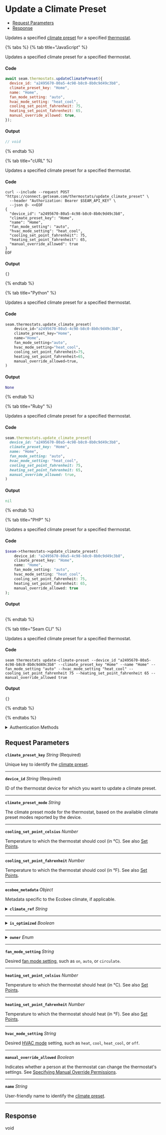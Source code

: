 # Update a Climate Preset

- [Request Parameters](#request-parameters)
- [Response](#response)

Updates a specified [climate preset](../../capability-guides/thermostats/creating-and-managing-climate-presets/README.md) for a specified [thermostat](https://docs.seam.co/latest/capability-guides/thermostats).


{% tabs %}
{% tab title="JavaScript" %}

Updates a specified climate preset for a specified thermostat.

#### Code

```javascript
await seam.thermostats.updateClimatePreset({
  device_id: "a2495670-80a5-4c98-b8c0-8b0c9d49c3b8",
  climate_preset_key: "Home",
  name: "Home",
  fan_mode_setting: "auto",
  hvac_mode_setting: "heat_cool",
  cooling_set_point_fahrenheit: 75,
  heating_set_point_fahrenheit: 65,
  manual_override_allowed: true,
});
```

#### Output

```javascript
// void
```
{% endtab %}

{% tab title="cURL" %}

Updates a specified climate preset for a specified thermostat.

#### Code

```curl
curl --include --request POST "https://connect.getseam.com/thermostats/update_climate_preset" \
  --header "Authorization: Bearer $SEAM_API_KEY" \
  --json @- <<EOF
{
  "device_id": "a2495670-80a5-4c98-b8c0-8b0c9d49c3b8",
  "climate_preset_key": "Home",
  "name": "Home",
  "fan_mode_setting": "auto",
  "hvac_mode_setting": "heat_cool",
  "cooling_set_point_fahrenheit": 75,
  "heating_set_point_fahrenheit": 65,
  "manual_override_allowed": true
}
EOF
```

#### Output

```curl
{}
```
{% endtab %}

{% tab title="Python" %}

Updates a specified climate preset for a specified thermostat.

#### Code

```python
seam.thermostats.update_climate_preset(
    device_id="a2495670-80a5-4c98-b8c0-8b0c9d49c3b8",
    climate_preset_key="Home",
    name="Home",
    fan_mode_setting="auto",
    hvac_mode_setting="heat_cool",
    cooling_set_point_fahrenheit=75,
    heating_set_point_fahrenheit=65,
    manual_override_allowed=true,
)
```

#### Output

```python
None
```
{% endtab %}

{% tab title="Ruby" %}

Updates a specified climate preset for a specified thermostat.

#### Code

```ruby
seam.thermostats.update_climate_preset(
  device_id: "a2495670-80a5-4c98-b8c0-8b0c9d49c3b8",
  climate_preset_key: "Home",
  name: "Home",
  fan_mode_setting: "auto",
  hvac_mode_setting: "heat_cool",
  cooling_set_point_fahrenheit: 75,
  heating_set_point_fahrenheit: 65,
  manual_override_allowed: true,
)
```

#### Output

```ruby
nil
```
{% endtab %}

{% tab title="PHP" %}

Updates a specified climate preset for a specified thermostat.

#### Code

```php
$seam->thermostats->update_climate_preset(
    device_id: "a2495670-80a5-4c98-b8c0-8b0c9d49c3b8",
    climate_preset_key: "Home",
    name: "Home",
    fan_mode_setting: "auto",
    hvac_mode_setting: "heat_cool",
    cooling_set_point_fahrenheit: 75,
    heating_set_point_fahrenheit: 65,
    manual_override_allowed: true
);
```

#### Output

```php

```
{% endtab %}

{% tab title="Seam CLI" %}

Updates a specified climate preset for a specified thermostat.

#### Code

```seam_cli
seam thermostats update-climate-preset --device_id "a2495670-80a5-4c98-b8c0-8b0c9d49c3b8" --climate_preset_key "Home" --name "Home" --fan_mode_setting "auto" --hvac_mode_setting "heat_cool" --cooling_set_point_fahrenheit 75 --heating_set_point_fahrenheit 65 --manual_override_allowed true
```

#### Output

```seam_cli
{}
```
{% endtab %}

{% endtabs %}


<details>

<summary>Authentication Methods</summary>

- API key
- Client session token
- Personal access token
  <br>Must also include the `seam-workspace` header in the request.

To learn more, see [Authentication](https://docs.seam.co/latest/api/authentication).
</details>

## Request Parameters

**`climate_preset_key`** *String* (Required)

Unique key to identify the [climate preset](../../capability-guides/thermostats/creating-and-managing-climate-presets/README.md).

---

**`device_id`** *String* (Required)

ID of the thermostat device for which you want to update a climate preset.

---

**`climate_preset_mode`** *String*

The climate preset mode for the thermostat, based on the available climate preset modes reported by the device.

---

**`cooling_set_point_celsius`** *Number*

Temperature to which the thermostat should cool (in °C). See also [Set Points](../../capability-guides/thermostats/understanding-thermostat-concepts/set-points.md).

---

**`cooling_set_point_fahrenheit`** *Number*

Temperature to which the thermostat should cool (in °F). See also [Set Points](../../capability-guides/thermostats/understanding-thermostat-concepts/set-points.md).

---

**`ecobee_metadata`** *Object*

Metadata specific to the Ecobee climate, if applicable.

<details>

<summary><b><code>climate_ref</code></b> <i>String</i></summary>

Reference to the Ecobee climate, if applicable.

</details>

---



<details>

<summary><b><code>is_optimized</code></b> <i>Boolean</i></summary>

Indicates if the climate preset is optimized by Ecobee.

</details>

---



<details>

<summary><b><code>owner</code></b> <i>Enum</i></summary>

Indicates whether the climate preset is owned by the user or the system.

Enum values:

- <code>user</code>
- <code>system</code>

</details>

---


**`fan_mode_setting`** *String*

Desired [fan mode setting](https://docs.seam.co/latest/capability-guides/thermostats/configure-current-climate-settings#fan-mode-settings), such as `on`, `auto`, or `circulate`.

---

**`heating_set_point_celsius`** *Number*

Temperature to which the thermostat should heat (in °C). See also [Set Points](../../capability-guides/thermostats/understanding-thermostat-concepts/set-points.md).

---

**`heating_set_point_fahrenheit`** *Number*

Temperature to which the thermostat should heat (in °F). See also [Set Points](../../capability-guides/thermostats/understanding-thermostat-concepts/set-points.md).

---

**`hvac_mode_setting`** *String*

Desired [HVAC mode](../../capability-guides/thermostats/understanding-thermostat-concepts/hvac-mode.md) setting, such as `heat`, `cool`, `heat_cool`, or `off`.

---

**`manual_override_allowed`** *Boolean*

Indicates whether a person at the thermostat can change the thermostat's settings. See [Specifying Manual Override Permissions](../../capability-guides/thermostats/creating-and-managing-thermostat-schedules.md#specifying-manual-override-permissions).

---

**`name`** *String*

User-friendly name to identify the [climate preset](../../capability-guides/thermostats/creating-and-managing-climate-presets/README.md).

---


## Response

void

